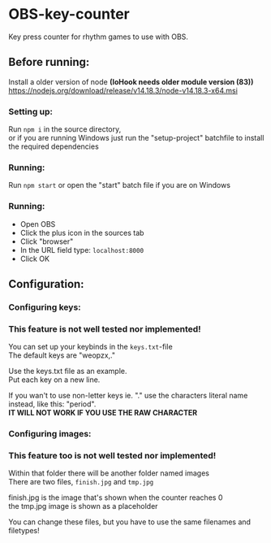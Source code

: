 # OBS-key-counter
Key press counter for rhythm games to use with OBS.

## Before running:

Install a older version of node
**(IoHook needs older module version (83))**
https://nodejs.org/download/release/v14.18.3/node-v14.18.3-x64.msi

### Setting up:

Run `npm i` in the source directory,  
or if you are running Windows just run the "setup-project" batchfile to install the required dependencies

### Running:

Run `npm start` or open the "start" batch file if you are on Windows

### Running:

- Open OBS 
- Click the plus icon in the sources tab
- Click "browser"
- In the URL field type: `localhost:8000`
- Click OK

## Configuration:

### Configuring keys:
### **This feature is not well tested nor implemented!** ###  
You can set up your keybinds in the `keys.txt`-file  
The default keys are "weopzx,."  

Use the keys.txt file as an example.  
Put each key on a new line.  

If you wan't to use non-letter keys ie. "." use the characters literal name instead, 
like this: "period".  
**IT WILL NOT WORK IF YOU USE THE RAW CHARACTER**  

### Configuring images:
### **This feature too is not well tested nor implemented!** ###
Within that folder there will be another folder named images  
There are two files, `finish.jpg` and `tmp.jpg`  

finish.jpg is the image that's shown when the counter reaches 0  
the tmp.jpg image is shown as a placeholder  

You can change these files, but you have to use the same filenames and filetypes!  
